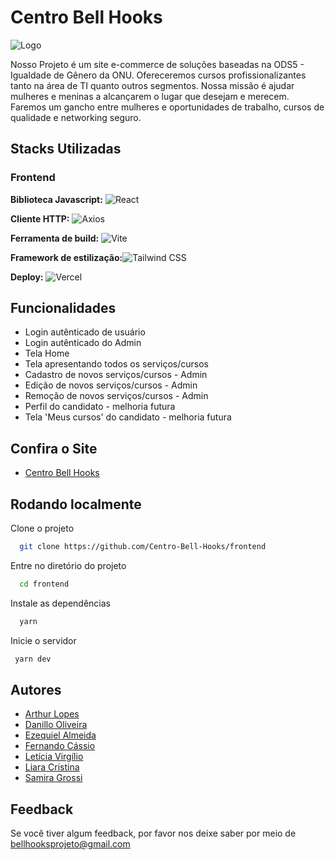 
# Centro Bell Hooks

  ![Logo](https://ik.imagekit.io/lidskey/PI/logobellhooksoficial_resized_small_hd.png?updatedAt=1728139094804)

Nosso Projeto é um site e-commerce de soluções baseadas na ODS5 - Igualdade de Gênero da ONU. Ofereceremos cursos profissionalizantes tanto na área de TI quanto outros segmentos. Nossa missão é ajudar mulheres e meninas a alcançarem o lugar que desejam e merecem. Faremos um gancho entre mulheres e oportunidades de trabalho, cursos de qualidade e networking seguro.

## Stacks Utilizadas 
### Frontend


**Biblioteca Javascript:** ![React](https://img.shields.io/badge/React-20232A?style=for-the-badge&logo=react&logoColor=61DAFB) 

 **Cliente HTTP:** ![Axios](https://img.shields.io/badge/Axios-5A29E4?style=for-the-badge&logo=axios&logoColor=white)

**Ferramenta de build:** ![Vite](https://img.shields.io/badge/Vite-646CFF?style=for-the-badge&logo=vite&logoColor=white) 

**Framework de estilização:**![Tailwind CSS](https://img.shields.io/badge/Tailwind_CSS-38B2AC?style=for-the-badge&logo=tailwind-css&logoColor=white) 

**Deploy:** ![Vercel](https://img.shields.io/badge/Vercel-000000?style=for-the-badge&logo=vercel&logoColor=white)  


## Funcionalidades

- Login autênticado de usuário
- Login autênticado do Admin
- Tela Home 
- Tela apresentando todos os serviços/cursos
- Cadastro de novos serviços/cursos - Admin
- Edição de novos serviços/cursos - Admin
- Remoção de novos serviços/cursos - Admin
- Perfil do candidato - melhoria futura
- Tela 'Meus cursos' do candidato - melhoria futura


## Confira o Site

 - [Centro Bell Hooks](https://centro-bellhooks.netlify.app/)



## Rodando localmente

Clone o projeto

```bash
  git clone https://github.com/Centro-Bell-Hooks/frontend
```

Entre no diretório do projeto

```bash
  cd frontend
```

Instale as dependências

```bash
  yarn
```

Inicie o servidor

```bash
 yarn dev
```


## Autores

- [Arthur Lopes](https://github.com/arthurlopes7)
- [Danillo Oliveira](https://github.com/DanNilloOli)
- [Ezequiel Almeida](https://github.com/EzeAlmeida)
- [Fernando Cássio](https://github.com/FernandoCassioDev)
- [Letícia Virgílio](https://github.com/Virgilioleticia)
- [Liara Cristina](https://github.com/lidskey)
- [Samira Grossi](https://github.com/sam-grs)


## Feedback

Se você tiver algum feedback, por favor nos deixe saber por meio de bellhooksprojeto@gmail.com

